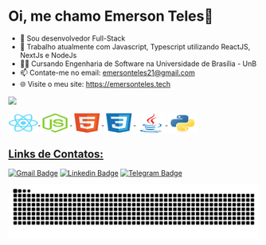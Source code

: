 # Oi, me chamo Emerson Teles👋

  - 🔭 Sou desenvolvedor Full-Stack
  - 📘 Trabalho atualmente com Javascript, Typescript utilizando ReactJS, NextJs e NodeJs
  - 👨‍🎓 Cursando Engenharia de Software na Universidade de Brasília - UnB
  - 📫 Contate-me no email: emersonteles21@gmail.com
  - 🌐 Visite o meu site: https://emersonteles.tech

<div display="flex" flex-direction="row" wrap="nowrap">
  <a href="https://github.com/emersonteles"/>  
  <img height="180em" align="center" src="https://github-readme-stats.vercel.app/api/top-langs/?username=emersonteles&layout=compact&show_icons=true&theme=darcula&count_private=true&include_all_commits=true&disable_animations=false"/>
</div>
<div style="display: inline_block"><br>
  <img align="center" alt="React" height="40" width="60" src="https://raw.githubusercontent.com/devicons/devicon/master/icons/react/react-original.svg">
  <img align="center" alt="Node" height="40" width="60" src="https://raw.githubusercontent.com/devicons/devicon/master/icons/nodejs/nodejs-original.svg">
  <img align="center" alt="HTML" height="40" width="60" src="https://raw.githubusercontent.com/devicons/devicon/master/icons/html5/html5-original.svg">
  <img align="center" alt="CSS" height="40" width="60" src="https://raw.githubusercontent.com/devicons/devicon/master/icons/css3/css3-original.svg">  
  <img align="center" alt="Java" height="40" width="60" src="https://raw.githubusercontent.com/devicons/devicon/master/icons/java/java-original.svg">
  <img align="center" alt="Python" height="40" width="60" src="https://raw.githubusercontent.com/devicons/devicon/master/icons/python/python-original.svg">
</div>

## Links de Contatos:

[![Gmail Badge](https://img.shields.io/badge/Gmail-D14836?style=for-the-badge&logo=gmail&logoColor=white&link=mailto:emersonteles21@gmail.com)](mailto:emersonteles21@gmail.com)
[![Linkedin Badge](https://img.shields.io/badge/LinkedIn-0077B5?style=for-the-badge&logo=linkedin&logoColor=white&link=https://www.linkedin.com/in/emersonteles/)](https://www.linkedin.com/in/EmersonTeles/)
[![Telegram Badge](https://img.shields.io/badge/Telegram-2CA5E0?style=for-the-badge&logo=telegram&logoColor=white&link=https://api.whatsapp.com/send?phone=5561982015326)](https://api.whatsapp.com/send?phone=55619820153265&text=Ol%C3%A1%2C%20tudo%20bom%3F%20)

![Snake animation](https://github.com/emersonteles/emersonteles/blob/output/github-contribution-grid-snake.svg)
